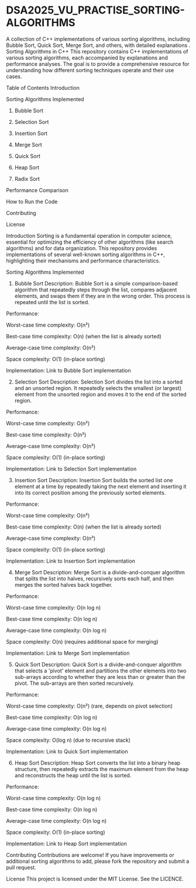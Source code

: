 # DSA2025_VU_PRACTISE_SORTING-ALGORITHMS
 A collection of C++ implementations of various sorting algorithms, including Bubble Sort, Quick Sort, Merge Sort, and others, with detailed explanations .
Sorting Algorithms in C++
This repository contains C++ implementations of various sorting algorithms, each accompanied by explanations and performance analyses. The goal is to provide a comprehensive resource for understanding how different sorting techniques operate and their use cases.

Table of Contents
Introduction

Sorting Algorithms Implemented

1. Bubble Sort

2. Selection Sort

3. Insertion Sort

4. Merge Sort

5. Quick Sort

6. Heap Sort

7. Radix Sort

Performance Comparison

How to Run the Code

Contributing

License

Introduction
Sorting is a fundamental operation in computer science, essential for optimizing the efficiency of other algorithms (like search algorithms) and for data organization. This repository provides implementations of several well-known sorting algorithms in C++, highlighting their mechanisms and performance characteristics.

Sorting Algorithms Implemented
1. Bubble Sort
Description: Bubble Sort is a simple comparison-based algorithm that repeatedly steps through the list, compares adjacent elements, and swaps them if they are in the wrong order. This process is repeated until the list is sorted.

Performance:

Worst-case time complexity: O(n²)

Best-case time complexity: O(n) (when the list is already sorted)

Average-case time complexity: O(n²)

Space complexity: O(1) (in-place sorting)

Implementation: Link to Bubble Sort implementation

2. Selection Sort
Description: Selection Sort divides the list into a sorted and an unsorted region. It repeatedly selects the smallest (or largest) element from the unsorted region and moves it to the end of the sorted region.

Performance:

Worst-case time complexity: O(n²)

Best-case time complexity: O(n²)

Average-case time complexity: O(n²)

Space complexity: O(1) (in-place sorting)

Implementation: Link to Selection Sort implementation

3. Insertion Sort
Description: Insertion Sort builds the sorted list one element at a time by repeatedly taking the next element and inserting it into its correct position among the previously sorted elements.

Performance:

Worst-case time complexity: O(n²)

Best-case time complexity: O(n) (when the list is already sorted)

Average-case time complexity: O(n²)

Space complexity: O(1) (in-place sorting)

Implementation: Link to Insertion Sort implementation

4. Merge Sort
Description: Merge Sort is a divide-and-conquer algorithm that splits the list into halves, recursively sorts each half, and then merges the sorted halves back together.

Performance:

Worst-case time complexity: O(n log n)

Best-case time complexity: O(n log n)

Average-case time complexity: O(n log n)

Space complexity: O(n) (requires additional space for merging)

Implementation: Link to Merge Sort implementation

5. Quick Sort
Description: Quick Sort is a divide-and-conquer algorithm that selects a 'pivot' element and partitions the other elements into two sub-arrays according to whether they are less than or greater than the pivot. The sub-arrays are then sorted recursively.

Performance:

Worst-case time complexity: O(n²) (rare, depends on pivot selection)

Best-case time complexity: O(n log n)

Average-case time complexity: O(n log n)

Space complexity: O(log n) (due to recursive stack)

Implementation: Link to Quick Sort implementation

6. Heap Sort
Description: Heap Sort converts the list into a binary heap structure, then repeatedly extracts the maximum element from the heap and reconstructs the heap until the list is sorted.

Performance:

Worst-case time complexity: O(n log n)

Best-case time complexity: O(n log n)

Average-case time complexity: O(n log n)

Space complexity: O(1) (in-place sorting)

Implementation: Link to Heap Sort implementation

Contributing
Contributions are welcome! If you have improvements or additional sorting algorithms to add, please fork the repository and submit a pull request.

License
This project is licensed under the MIT License. See the LICENCE.
